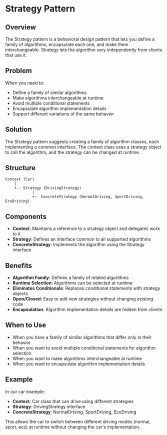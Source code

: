 # Strategy Pattern

## Overview
The Strategy pattern is a behavioral design pattern that lets you define a family of algorithms, encapsulate each one, and make them interchangeable. Strategy lets the algorithm vary independently from clients that use it.

## Problem
When you need to:
- Define a family of similar algorithms
- Make algorithms interchangeable at runtime
- Avoid multiple conditional statements
- Encapsulate algorithm implementation details
- Support different variations of the same behavior

## Solution
The Strategy pattern suggests creating a family of algorithm classes, each implementing a common interface. The context class uses a strategy object to call the algorithm, and the strategy can be changed at runtime.

## Structure
```
Context (Car)
    |
    +-- Strategy (DrivingStrategy)
            |
            +-- ConcreteStrategy (NormalDriving, SportDriving, EcoDriving)
```

## Components
- **Context**: Maintains a reference to a strategy object and delegates work to it
- **Strategy**: Defines an interface common to all supported algorithms
- **ConcreteStrategy**: Implements the algorithm using the Strategy interface

## Benefits
- **Algorithm Family**: Defines a family of related algorithms
- **Runtime Selection**: Algorithms can be selected at runtime
- **Eliminates Conditionals**: Replaces conditional statements with strategy objects
- **Open/Closed**: Easy to add new strategies without changing existing code
- **Encapsulation**: Algorithm implementation details are hidden from clients

## When to Use
- When you have a family of similar algorithms that differ only in their behavior
- When you want to avoid multiple conditional statements for algorithm selection
- When you want to make algorithms interchangeable at runtime
- When you want to encapsulate algorithm implementation details

## Example
In our car example:
- **Context**: Car class that can drive using different strategies
- **Strategy**: DrivingStrategy interface
- **ConcreteStrategy**: NormalDriving, SportDriving, EcoDriving

This allows the car to switch between different driving modes (normal, sport, eco) at runtime without changing the car's implementation. 